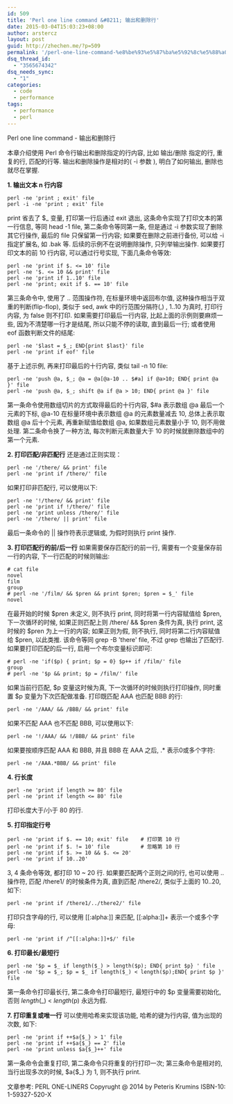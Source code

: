 ```yaml
---
id: 509
title: 'Perl one line command &#8211; 输出和删除行'
date: 2015-03-04T15:03:23+08:00
author: arstercz
layout: post
guid: http://zhechen.me/?p=509
permalink: '/perl-one-line-command-%e8%be%93%e5%87%ba%e5%92%8c%e5%88%a0%e9%99%a4%e8%a1%8c/'
dsq_thread_id:
  - "3565674342"
dsq_needs_sync:
  - "1"
categories:
  - code
  - performance
tags:
  - performance
  - perl
---
```

Perl one line command - 输出和删除行

本章介绍使用 Perl 命令行输出和删除指定的行内容, 比如 输出/删除 指定的行, 重复的行, 匹配的行等. 输出和删除操作是相对的( -i 参数 ), 明白了如何输出, 删除也就尽在掌握.

<strong>1. 输出文本 n 行内容</strong>
```
perl -ne 'print ; exit' file
perl -i -ne 'print ; exit' file
```
<!--more-->


print 省去了 $_ 变量, 打印第一行后通过 exit 退出, 这条命令实现了打印文本的第一行信息, 等同 head -1 file, 第二条命令等同第一条, 但是通过 -i 参数实现了删除其它行操作, 最后的 file 只保留第一行内容; 如果要在删除之前进行备份, 可以给 -i 指定扩展名, 如  .bak 等. 后续的示例不在说明删除操作, 只列举输出操作.
如果要打印文本的前 10 行内容, 可以通过行号实现, 下面几条命令等效:
```
perl -ne 'print if $. <= 10' file
perl -ne '$. <= 10 && print' file
perl -ne 'print if 1..10' file
perl -ne 'print; exit if $. == 10' file
```
第三条命令中, 使用了 .. 范围操作符, 在标量环境中返回布尔值, 这种操作相当于双重的判断(flip-flop), 类似于 sed, awk 中的行范围分隔符(,) , 1..10 为真时, 打印行内容, 为 false 则不打印.
如果需要打印最后一行内容, 比起上面的示例则要麻烦一些, 因为不清楚哪一行才是结尾, 所以只能不停的读取, 直到最后一行; 或者使用 eof 函数判断文件的结尾:
```
perl -ne '$last = $_; END{print $last}' file
perl -ne 'print if eof' file
```
基于上述示例, 再来打印最后的十行内容, 类似 tail -n 10 file:
```
perl -ne 'push @a, $_; @a = @a[@a-10 .. $#a] if @a>10; END{ print @a }' file
perl -ne 'push @a, $_; shift @a if @a > 10; END{ print @a }' file
```
第一条命令使用数组切片的方式取得最后的十行内容, $#a 表示数组 @a 最后一个元素的下标, @a-10 在标量环境中表示数组 @a 的元素数量减去 10, 总体上表示取数组 @a 后十个元素, 再重新赋值给数组 @a, 如果数组元素数量小于 10, 则不用做处理. 第二条命令换了一种方法, 每次判断元素数量大于 10 的时候就删除数组中的第一个元素.

<strong>2. 打印匹配/非匹配行</strong>
还是通过正则实现：
```
perl -ne '/there/ && print' file
perl -ne 'print if /there/' file
```
如果打印非匹配行, 可以使用以下:
```
perl -ne '!/there/ && print' file
perl -ne 'print if !/there/' file
perl -ne 'print unless /there/' file
perl -ne '/there/ || print' file
```
最后一条命令的 || 操作符表示逻辑或, 为假时则执行 print 操作.

<strong>3. 打印匹配行的前/后一行</strong>
如果需要保存匹配行的前一行, 需要有一个变量保存前一行的内容, 下一行匹配的时候则输出:
```
# cat file
novel
film
group
# perl -ne '/film/ && $pren && print $pren; $pren = $_' file
novel
```
在最开始的时候 $pren 未定义, 则不执行 print, 同时将第一行内容赋值给 $pren, 下一次循环的时候, 如果正则匹配上则 /there/ && $pren 条件为真, 执行 print, 这时候的 $pren 为上一行的内容; 如果正则为假, 则不执行, 同时将第二行内容赋值给 $pren, 以此类推. 该命令等同 grep -B 'there' file, 不过 grep 也输出了匹配行.
如果要打印匹配的后一行, 启用一个布尔变量标识即可:
```
# perl -ne 'if($p) { print; $p = 0} $p++ if /film/' file
group
# perl -ne '$p && print; $p = /film/' file
```
如果当前行匹配, $p 变量这时候为真, 下一次循环的时候则执行打印操作, 同时重置 $p 变量为下次匹配做准备.
打印既匹配 AAA 也匹配 BBB 的行:
```
perl -ne '/AAA/ && /BBB/ && print' file
```
如果不匹配 AAA 也不匹配 BBB, 可以使用以下:
```
perl -ne '!/AAA/ && !/BBB/ && print' file
```
如果要按顺序匹配 AAA 和 BBB, 并且 BBB 在 AAA 之后, .* 表示0或多个字符:
```
perl -ne '/AAA.*BBB/ && print' file
```

<strong>4. 行长度</strong>
```
perl -ne 'print if length >= 80' file
perl -ne 'print if length <= 80' file
```
打印长度大于/小于 80 的行.

<strong>5. 打印指定行号</strong>
```
perl -ne 'print if $. == 10; exit' file    # 打印第 10 行
perl -ne 'print if $. != 10' file          # 忽略第 10 行
perl -ne 'print if $. >= 10 && $. <= 20'   
perl -ne 'print if 10..20'
```
3, 4 条命令等效, 都打印 10 ~ 20 行.
如果要匹配两个正则之间的行, 也可以使用 .. 操作符, 匹配 /there1/ 的时候条件为真, 直到匹配 /there2/, 类似于上面的 10..20, 如下:
```
perl -ne 'print if /there1/../there2/' file
```
打印只含字母的行, 可以使用 [[:alpha:]] 来匹配, [[:alpha:]]+ 表示一个或多个字母:
```
perl -ne 'print if /^[[:alpha:]]+$/' file
```

<strong>6. 打印最长/最短行</strong>
```
perl -ne '$p = $_ if length($_) > length($p); END{ print $p} ' file
perl -ne '$p = $_; $p = $_ if length($_) < length($p);END{ print $p }' file
```
第一条命令打印最长行, 第二条命令打印最短行, 最短行中的 $p 变量需要初始化, 否则 $length($_) < $length($p) 永远为假.

<strong>7. 打印重复或唯一行</strong>
可以使用哈希来实现该功能, 哈希的键为行内容, 值为出现的次数, 如下:
```
perl -ne 'print if ++$a{$_} > 1' file
perl -ne 'print if ++$a{$_} == 2' file
perl -ne 'print unless $a{$_}++' file
```
第一条命令会重复打印, 第二条命令只将重复的行打印一次; 第三条命令是相对的, 当行出现多次的时候, $a{$_} 为 1, 则不执行 print.


文章参考: PERL ONE-LINERS Copyrught @ 2014 by Peteris Krumins ISBN-10: 1-59327-520-X